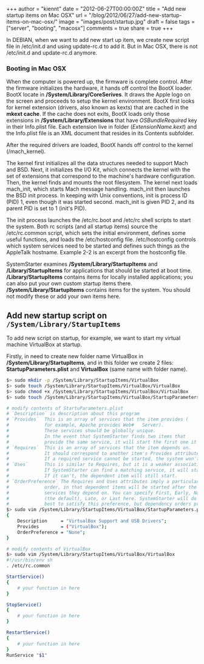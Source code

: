 +++
author = "kiennt"
date = "2012-06-27T00:00:00Z"
title = "Add new startup items on Mac OSX"
url = "/blog/2012/06/27/add-new-startup-items-on-mac-osx/"
image = "images/post/startup.jpg"
draft = false
tags = ["server", "booting", "macosx"]
comments = true
share = true
+++

In DEBIAN, when we want to add new start up item, we create new script file in
/etc/init.d and using update-rc.d to add it.
But in Mac OSX, there is not /etc/init.d and update-rc.d anymore.

<!--more-->

### Booting in Mac OSX
When the computer is powered up, the firmware is complete control.
After the firmware initializes the hardware, it hands off control the BootX loader.
BootX locate in **/System/Library/CoreSerives**. It draws the Apple logo on the screen and proceeds to setup the kernel environment.
BootX first looks for kernel extension (drivers, also known as kexts) that are cached in the **mkext cache**. If the cache does not exits, BootX loads only those extensions in **/System/Library/Extensions** that have *OSBundleRequired* key in their Info.plist file.
Each extension live in folder (*ExtensionName.kext*) and the Info.plist file is an XML document that resides in its Contents subfolder.

After the required drivers are loaded, BootX hands off control to the kernel (/mach_kernel).

The kernel first initializes all the data structures needed to support Mach and BSD. Next, it initializes the I/O Kit, which connects the kernel with the set of extensions that correspond to the machine's hardware configuration. Then, the kernel finds and mounts the root filesystem. The kernel next loads mach_init, which starts Mach message handling. mach_init then launches the BSD init process. In keeping with Unix conventions, init is process ID (PID) 1, even though it was started second. mach_init is given PID 2, and its parent PID is set to 1 (init's PID).

The init process launches the /etc/rc.boot and /etc/rc shell scripts to start the system. Both rc scripts (and all startup items) source the /etc/rc.common script, which sets the initial environment, defines some useful functions, and loads the /etc/hostconfig file. /etc/hostconfig controls which system services need to be started and defines such things as the AppleTalk hostname. Example 2-2 is an excerpt from the hostconfig file.

SystemStarter examines **/System/Library/StartupItems** and **/Library/StartupItems** for applications that should be started at boot time. **/Library/StartupItems** contains items for locally installed applications; you can also put your own custom startup items there. **/System/Library/StartupItems** contains items for the system. You should not modify these or add your own items here.

## Add new startup script on `/System/Library/StartupItems`
To add new script on startup, for example, we want to start my virtual machine VirtualBox at startup.

Firstly, in need to create new folder name VirtualBox in **/System/Library/StartupItems**, and in this folder we create 2 files: **StartupParameters.plist** and **VirtualBox** (same name with folder name).

```bash
$> sudo mkdir -p /System/Library/StartupItems/VirtualBox
$> sudo touch /System/Library/StartupItems/VirtualBox/VirtualBox
$> sudo chmod +x /System/Library/StartupItems/VirtualBox/VirtualBox
$> sudo touch /System/Library/StartupItems/VirtualBox/StartupParameters.plist

# modify contents of StartuParameters.plist
# `Description` is description about this program
# `Provides`  This is an array of services that the item provides (
#             for example, Apache provides Web#   Server).
#             These services should be globally unique.
#             In the event that SystemStarter finds two items that
#             provide the same service, it will start the first one it finds.
# `Requires`  This is an array of services that the item depends on.
#             It should correspond to another item's Provides attribute.
#             If a required service cannot be started, the system won't start the item.
# `Uses`      This is similar to Requires, but it is a weaker association.
#             If SystemStarter can find a matching service, it will start it.
#             If it can't, the dependent item will still start.
# `OrderPreference` The Requires and Uses attributes imply a particular
#             order, in that dependent items will be started after the
#             services they depend on. You can specify First, Early, None
#             (the default), Late, or Last here. SystemStarter will do its
#             best to satisfy this preference, but dependency orders prevail.
$> sudo vim /System/Library/StartupItems/VirtualBox/StartupParameters.plist
{
    Description     = "VirtualBox Support and USB Drivers";
    Provides        = ("VirtualBox");
    OrderPreference = "None";
}

# modify contents of VirtualBox
$> sudo vim /System/Library/StartupItems/VirtualBox/VirtualBox
#!/usr/bin/env sh
. /etc/rc.common

StartService()
{
    # your function in here
}

StopService()
{
    # your function in here
}

RestartService()
{
    # your function in here
}
RunService "$1"
```
